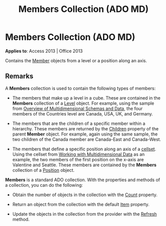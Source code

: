 ﻿---
title: Members Collection (ADO MD)
TOCTitle: Members Collection (ADO MD)
ms:assetid: 1389c554-e4f1-107d-22c6-7fe851d53d23
ms:mtpsurl: https://msdn.microsoft.com/library/JJ248910(v=office.15)
ms:contentKeyID: 48543371
ms.date: 09/18/2015
mtps_version: v=office.15
---

# Members Collection (ADO MD)


**Applies to**: Access 2013 | Office 2013

Contains the [Member](member-object-ado-md.md) objects from a level or a position along an axis.

## Remarks

A **Members** collection is used to contain the following types of members:

  - The members that make up a level in a cube. These are contained in the **Members** collection of a [Level](level-object-ado-md.md) object. For example, using the sample from [Overview of Multidimensional Schemas and Data](overview-of-multidimensional-schemas-and-data.md), the four members of the Countries level are Canada, USA, UK, and Germany.

  - The members that are the children of a specific member within a hierarchy. These members are returned by the [Children](children-property-ado-md.md) property of the parent **Member** object. For example, again using the same sample, the two children of the Canada member are Canada-East and Canada-West.

  - The members that define a specific position along an axis of a [cellset](cellset-object-ado-md.md). Using the cellset from [Working with Multidimensional Data](working-with-multidimensional-data.md) as an example, the two members of the first position on the x-axis are Valentine and Seattle. These members are contained by the **Members** collection of a [Position](position-object-ado-md.md) object.

**Members** is a standard ADO collection. With the properties and methods of a collection, you can do the following:

  - Obtain the number of objects in the collection with the [Count](count-property-ado.md) property.

  - Return an object from the collection with the default [Item](item-property-ado.md) property.

  - Update the objects in the collection from the provider with the [Refresh](refresh-method-ado.md) method.


